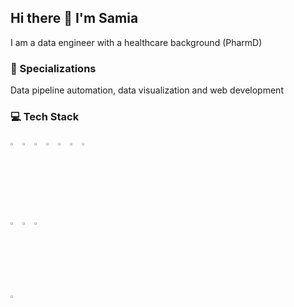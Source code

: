 
## Hi there 👋 I'm Samia

<!--
**samiaab1990/samiaab1990** is a ✨ _special_ ✨ repository because its `README.md` (this file) appears on your GitHub profile.


Here are some ideas to get you started:

- 🔭 I’m currently working on ...
- 🌱 I’m currently learning ...
- 👯 I’m looking to collaborate on ...
- 🤔 I’m looking for help with ...
- 💬 Ask me about ...
- 📫 How to reach me: ...

- ⚡ Fun fact: ...
-->
I am a data engineer with a healthcare background (PharmD)
### 🌟 Specializations
Data pipeline automation, data visualization and web development
### 💻 Tech Stack 
<span><img src="https://cdn.jsdelivr.net/gh/devicons/devicon@latest/icons/r/r-original.svg" width=3% height=3%/> 
      <img src="https://cdn.jsdelivr.net/gh/devicons/devicon@latest/icons/python/python-original.svg" width=3% height=3%/>
      <img src="https://cdn.jsdelivr.net/gh/devicons/devicon@latest/icons/postgresql/postgresql-original-wordmark.svg" width=3% height=3% />
      <img src="https://cdn.jsdelivr.net/gh/devicons/devicon@latest/icons/html5/html5-original-wordmark.svg" width=3% height=3%/>
      <img src="https://cdn.jsdelivr.net/gh/devicons/devicon@latest/icons/css3/css3-original-wordmark.svg" width=3% height=3%/>
      <img src="https://cdn.jsdelivr.net/gh/devicons/devicon@latest/icons/javascript/javascript-original.svg" width=3% height=3%/>
      <img src="https://cdn.jsdelivr.net/gh/devicons/devicon@latest/icons/c/c-original.svg" width=3% height=3%/>   
      <img src="https://cdn.jsdelivr.net/gh/devicons/devicon@latest/icons/amazonwebservices/amazonwebservices-original-wordmark.svg" width = 3% height=3%/>
      <img src="https://cdn.jsdelivr.net/gh/devicons/devicon@latest/icons/react/react-original-wordmark.svg" width=3% height=3%/>
      <img src="https://cdn.jsdelivr.net/gh/devicons/devicon@latest/icons/nodejs/nodejs-original-wordmark.svg" width=3% height=3%/>   
      <img src="https://cdn.jsdelivr.net/gh/devicons/devicon@latest/icons/express/express-original-wordmark.svg" width=3% height=3%/>
      </span>

